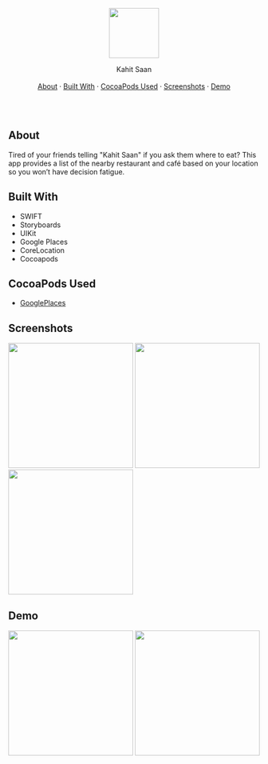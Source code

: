 

<p align="center">
  <p align="center">
    <img src="https://github.com/jarvizconde1/Kahit-Saan/assets/102355807/c0bb7be0-9d32-47d1-9ec9-bf630e9e0618" width="100" height="100">

  </p>
  <p align="center">
   Kahit Saan
    <br />
    <br />
    <a href="#about">About</a>
    ·
    <a href="#built-with">Built With</a>
    ·
    <a href="#cocoapods-used">CocoaPods Used</a>
    ·
    <a href="#screenshots">Screenshots</a>
    ·
    <a href="#demo">Demo</a>
  </p>
</p>

<br />
<br />



## About
                                 
Tired of your friends telling "Kahit Saan" if you ask them where to eat?  This app provides a list of the nearby restaurant and café based on your location so you won’t have decision fatigue.

## Built With
* SWIFT
* Storyboards
* UIKit 
* Google Places
* CoreLocation 
* Cocoapods


## CocoaPods Used
* [GooglePlaces][1]

[1]: https://cocoapods.org/pods/GooglePlaces




## Screenshots


<img src="https://github.com/jarvizconde1/Kahit-Saan/assets/102355807/19270110-42cc-41ff-94fa-75751143926a" width="250" >
<img src="https://github.com/jarvizconde1/Kahit-Saan/assets/102355807/296808eb-a71e-4c57-af1e-3d8c17e296c4" width="250" >
<img src="https://github.com/jarvizconde1/Kahit-Saan/assets/102355807/0bfd2095-9e66-440c-89fc-e806eeb899f6" width="250" >




## Demo



<img src="https://github.com/jarvizconde1/Kahit-Saan/assets/102355807/4eb751d7-6f28-4d55-b21d-b710b59187cd" width="250"/>
<img src="https://github.com/jarvizconde1/Kahit-Saan/assets/102355807/b285cfec-c9d6-4297-bad7-1333c1112b3f" width="250"/>




